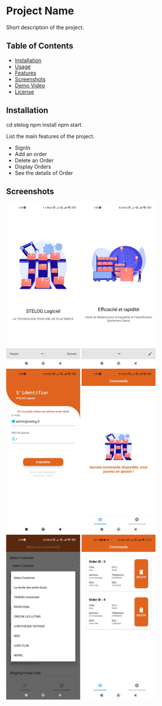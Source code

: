 # Project Name

Short description of the project.

## Table of Contents

- [Installation](#installation)
- [Usage](#usage)
- [Features](#features)
- [Screenshots](#screenshots)
- [Demo Video](#demo-video)
- [License](#license)

## Installation

cd stelog
npm install
npm start


List the main features of the project.

- SignIn
- Add an order
- Delete an Order
- Display Orders
- See the details of Order

## Screenshots

<img src="/Screenshots/1.jpeg" alt="Screenshot 1" width="200"> <img src="/Screenshots/2.jpeg" alt="Screenshot 2" width="200"> <img src="/Screenshots/3.jpeg" alt="Screenshot 3" width="200">
<img src="/Screenshots/4.jpeg" alt="Screenshot 4" width="200"> <img src="/Screenshots/5.jpeg" alt="Screenshot 5" width="200"> <img src="/Screenshots/6.jpeg" alt="Screenshot 6" width="200">

